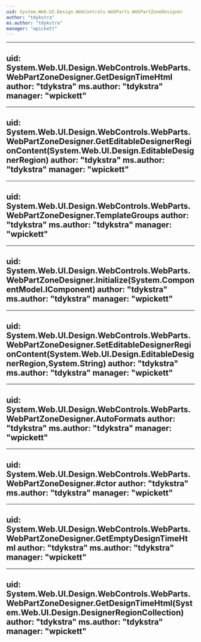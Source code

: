 ```yaml
---
uid: System.Web.UI.Design.WebControls.WebParts.WebPartZoneDesigner
author: "tdykstra"
ms.author: "tdykstra"
manager: "wpickett"
---
```


---
uid: System.Web.UI.Design.WebControls.WebParts.WebPartZoneDesigner.GetDesignTimeHtml
author: "tdykstra"
ms.author: "tdykstra"
manager: "wpickett"
---

---
uid: System.Web.UI.Design.WebControls.WebParts.WebPartZoneDesigner.GetEditableDesignerRegionContent(System.Web.UI.Design.EditableDesignerRegion)
author: "tdykstra"
ms.author: "tdykstra"
manager: "wpickett"
---

---
uid: System.Web.UI.Design.WebControls.WebParts.WebPartZoneDesigner.TemplateGroups
author: "tdykstra"
ms.author: "tdykstra"
manager: "wpickett"
---

---
uid: System.Web.UI.Design.WebControls.WebParts.WebPartZoneDesigner.Initialize(System.ComponentModel.IComponent)
author: "tdykstra"
ms.author: "tdykstra"
manager: "wpickett"
---

---
uid: System.Web.UI.Design.WebControls.WebParts.WebPartZoneDesigner.SetEditableDesignerRegionContent(System.Web.UI.Design.EditableDesignerRegion,System.String)
author: "tdykstra"
ms.author: "tdykstra"
manager: "wpickett"
---

---
uid: System.Web.UI.Design.WebControls.WebParts.WebPartZoneDesigner.AutoFormats
author: "tdykstra"
ms.author: "tdykstra"
manager: "wpickett"
---

---
uid: System.Web.UI.Design.WebControls.WebParts.WebPartZoneDesigner.#ctor
author: "tdykstra"
ms.author: "tdykstra"
manager: "wpickett"
---

---
uid: System.Web.UI.Design.WebControls.WebParts.WebPartZoneDesigner.GetEmptyDesignTimeHtml
author: "tdykstra"
ms.author: "tdykstra"
manager: "wpickett"
---

---
uid: System.Web.UI.Design.WebControls.WebParts.WebPartZoneDesigner.GetDesignTimeHtml(System.Web.UI.Design.DesignerRegionCollection)
author: "tdykstra"
ms.author: "tdykstra"
manager: "wpickett"
---
